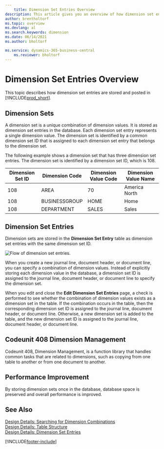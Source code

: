 ```yaml
---
    title: Dimension Set Entries Overview
description: This article gives you an overview of how dimension set entries are stored as dimension set entries and how they are posted.
author: brentholtorf
ms.topic: overview
ms.devlang: al
ms.search.keywords: dimension
ms.date: 06/14/2021
ms.author: bholtorf

ms.service: dynamics-365-business-central
    ms.reviewer: bholtorf
---
```

# Dimension Set Entries Overview
This topic describes how dimension set entries are stored and posted in [!INCLUDE[prod_short](includes/prod_short.md)].  

## Dimension Sets  
A dimension set is a unique combination of dimension values. It is stored as dimension set entries in the database. Each dimension set entry represents a single dimension value. The dimension set is identified by a common dimension set ID that is assigned to each dimension set entry that belongs to the dimension set.  

The following example shows a dimension set that has three dimension set entries. The dimension set is identified by a dimension set ID, which is 108.  

|Dimension Set ID|Dimension Code|Dimension Value Code|Dimension Value Name|  
|----------------------|--------------------|--------------------------|--------------------------|  
|108|AREA|70|America North|  
|108|BUSINESSGROUP|HOME|Home|  
|108|DEPARTMENT|SALES|Sales|  

## Dimension Set Entries  
Dimension sets are stored in the **Dimension Set Entry** table as dimension set entries with the same dimension set ID.  

![Flow of dimension set entries.](media/dimensionentrynav7.png "Flow of dimension set entries")  

When you create a new journal line, document header, or document line, you can specify a combination of dimension values. Instead of explicitly storing each dimension value in the database, a dimension set ID is assigned to the journal line, document header, or document line to specify the dimension set.  

When you edit and close the **Edit Dimension Set Entries** page, a check is performed to see whether the combination of dimension values exists as a dimension set in the table. If the combination occurs in the table, then the corresponding dimension set ID is assigned to the journal line, document header, or document line. Otherwise, a new dimension set is added to the table, and the new dimension set ID is assigned to the journal line, document header, or document line.

## Codeunit 408 Dimension Management
Codeunit 408, Dimension Management, is a function library that handles common tasks that are related to dimensions, such as copying from one table to another or from one document to another.

## Performance Improvement  
By storing dimension sets once in the database, database space is preserved and overall performance is improved.  

## See Also
[Design Details: Searching for Dimension Combinations](design-details-searching-for-dimension-combinations.md)   
[Design Details: Table Structure](design-details-table-structure.md)   
[Design Details: Dimension Set Entries](/dynamics365/business-central/design-details-dimension-set-entries-overview)   


[!INCLUDE[footer-include](includes/footer-banner.md)]